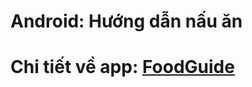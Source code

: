 # Android: Hướng dẫn nấu ăn
# Chi tiết về app: [FoodGuide](https://github.com/tranchuyen282/Android_huong_dan_nau_an/blob/master/FoodGuide.pdf)
